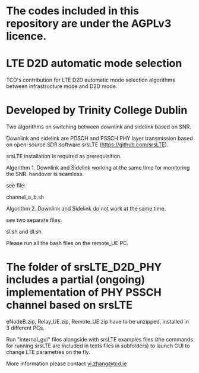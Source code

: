 # The codes included in this repository are under the AGPLv3 licence.

# LTE D2D automatic mode selection

TCD's contribution for LTE D2D automatic mode selection algorithms between infrastructure mode and D2D mode.

# Developed by Trinity College Dublin 

Two algorithms on switching between downlink and sidelink based on SNR.

Downlink and sidelink are PDSCH and PSSCH PHY layer transmission based on open-source SDR software srsLTE (https://github.com/srsLTE).

srsLTE installation is required as prerequisition.

Algorithm 1. Downlink and Sidelink working at the same time for monitoring the SNR. handover is seamless.

see file:

channel_a_b.sh

Algorithm 2. Downlink and Sidelink do not work at the same time.

see two separate files:

sl.sh and dl.sh

Please run all the bash files on the remote_UE PC.

# The folder of srsLTE_D2D_PHY includes a partial (ongoing) implementation of PHY PSSCH channel based on srsLTE

eNodeB.zip, Relay_UE.zip, Remote_UE.zip have to be unzipped, installed in 3 different PCs.

Run "internal_gui" files alongside with srsLTE examples files (the commands for running srsLTE are included in texts files in subfolders) to launch GUI to change LTE parametres on the fly.

More information please contact yi.zhang@tcd.ie
